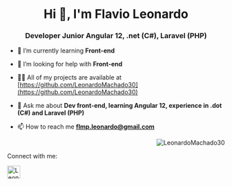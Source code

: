 <h1 align="center">Hi 👋, I'm Flavio Leonardo</h1>
<h3 align="center">Developer Junior Angular 12, .net (C#), Laravel (PHP)</h3>

- 🌱 I’m currently learning **Front-end**

- 🤝 I’m looking for help with **Front-end**

- 👨‍💻 All of my projects are available at [https://github.com/LeonardoMachado30](https://github.com/LeonardoMachado30)

- 💬 Ask me about **Dev front-end, learning Angular 12, experience in .dot (C#) and Laravel (PHP)**

- 📫 How to reach me **flmp.leonardo@gmail.com**

<!--<p><img align="left" src="https://github-readme-stats.vercel.app/api/top-langs?username=nic1611&show_icons=true&theme=dracula&locale=en&layout=compact" alt="nic1611" /></p>-->

<p>&nbsp;<img align="right" src="https://github-readme-stats.vercel.app/api?username=LeonardoMachado30&show_icons=true&theme=merko&locale=en&hide=total-issues,contributed-to" alt="LeonardoMachado30" /></p>

<p align="left">Connect with me:</p>
<p align="left">
<a href="https://www.linkedin.com/in/flavio-leonardo-ads/" target="blank"><img align="center" src="https://image.flaticon.com/icons/png/512/174/174857.png" alt="LeonardoMachado30" height="30" width="30" /></a>
</p>
